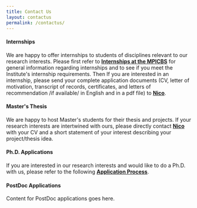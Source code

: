 ```yaml
---
title: Contact Us
layout: contactus
permalink: /contactus/
---
```


#### Internships

We are happy to offer internships to students of disciplines relevant to our research interests. Please first refer to **[Internships at the MPICBS](https://www.cbs.mpg.de/1855713/2021-11-10_praktika_en.pdf)** for general information regarding internships and to see if you meet the Institute's internship requirements. Then If you are interested in an internship, please send your complete application documents (CV, letter of motivation, transcript of records, certificates, and letters of recommendation /if available/ in English and in a pdf file) to **[Nico](mailto:nscherf@cbs.mpg.de)**.

#### Master's Thesis

We are happy to host Master's students for their thesis and projects. If your research interests are intertwined with ours, please directly contact **[Nico](mailto:nscherf@cbs.mpg.de)** with your CV and a short statement of your interest describing your project/thesis idea. 

#### Ph.D. Applications

If you are interested in our research interests and would like to do a Ph.D. with us, please refer to the following **[Application Process](https://imprs-coni.mpg.de/application-process)**.

#### PostDoc Applications

Content for PostDoc applications goes here.
